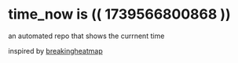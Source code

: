 # time_now is (( 1739566800868 ))

an automated repo that shows the currnent time

inspired by [breakingheatmap](https://github.com/breakingheatmap/breakingheatmap)